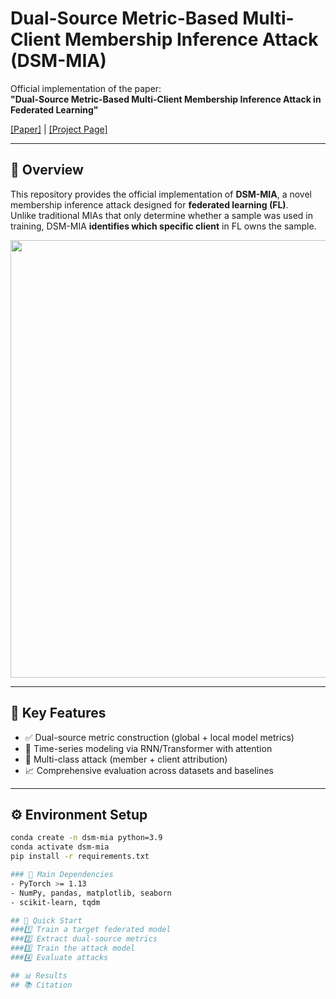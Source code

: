 # Dual-Source Metric-Based Multi-Client Membership Inference Attack (DSM-MIA)

Official implementation of the paper:  
**"Dual-Source Metric-Based Multi-Client Membership Inference Attack in Federated Learning"**

[[Paper]](https://arxiv.org/abs/xxxx.xxxxx) | [[Project Page]](https://github.com/yourname/DSM-MIA)

---

## 🌟 Overview
This repository provides the official implementation of **DSM-MIA**, a novel membership inference attack designed for **federated learning (FL)**.  
Unlike traditional MIAs that only determine whether a sample was used in training, DSM-MIA **identifies which specific client** in FL owns the sample.

<p align="center">
  <img src="assets/framework.png" width="700"/>
</p>

---

## 🧩 Key Features
- ✅ Dual-source metric construction (global + local model metrics)  
- 🔄 Time-series modeling via RNN/Transformer with attention  
- 🧮 Multi-class attack (member + client attribution)  
- 📈 Comprehensive evaluation across datasets and baselines  

---

## ⚙️ Environment Setup

```bash
conda create -n dsm-mia python=3.9
conda activate dsm-mia
pip install -r requirements.txt

### 🧩 Main Dependencies
- PyTorch >= 1.13  
- NumPy, pandas, matplotlib, seaborn  
- scikit-learn, tqdm

## 🚀 Quick Start
###1️⃣ Train a target federated model
###2️⃣ Extract dual-source metrics
###3️⃣ Train the attack model
###4️⃣ Evaluate attacks

## 📊 Results
## 📚 Citation
